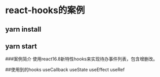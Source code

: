 # react-hooks的案例
## yarn install

## yarn start

###案例简介
使用react16.8新特性hooks来实现待办事件列表，包含增删改。

##使用到的hooks
useCallback useState useEffect useRef

